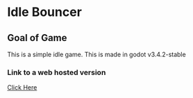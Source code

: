 # Idle Bouncer
 
 ## Goal of Game
This is a simple idle game. This is made in godot v3.4.2-stable
 
 ### Link to a web hosted version
 [Click Here](https://www.lschaefer.xyz/space3/)

